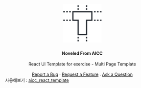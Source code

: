 <h1 align="center">
  <a href="">
    <img src="./docs/images/logo.svg" alt="Logo" width="125" height="125">
  </a>
</h1>

<h4 align="center">
    Noveled From AICC 
</h4>

<div align="center">
  React UI Template for exercise - Multi Page Template
  <br />
  <br />
  <a href="">Report a Bug</a>
  ·
  <a href="">Request a Feature</a>
  .
  <a href="">Ask a Question</a>
</div>

<div>사용해보기 : 
<a href="https://noveled.github.io/aicc_react_template/home">aicc_react_template</a>
</div>